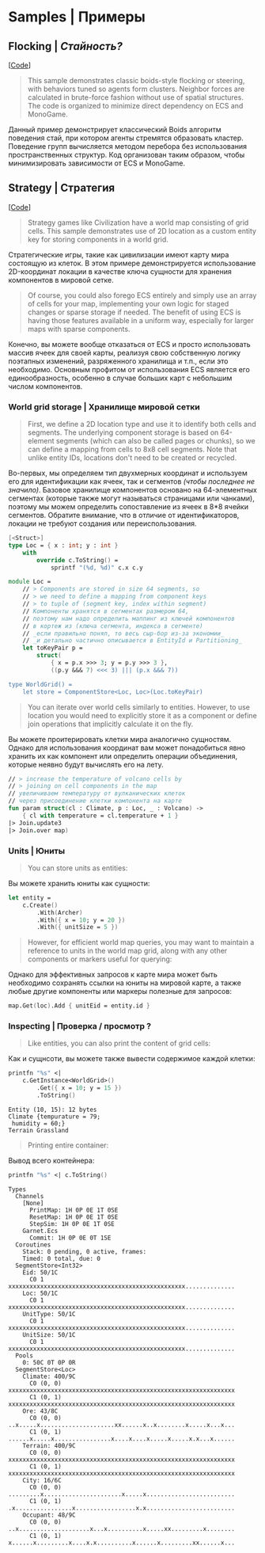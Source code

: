 # Samples | Примеры

## Flocking | _Стайность?_

[[Code](https://github.com/bcarruthers/garnet/blob/master/samples/Garnet.Samples.Common/Flocking.fs)]

> This sample demonstrates classic boids-style flocking or steering, with behaviors tuned so agents form clusters. 
> Neighbor forces are calculated in brute-force fashion without use of spatial structures. 
> The code is organized to minimize direct dependency on ECS and MonoGame.

Данный пример демонстрирует классический Boids алгоритм поведения стай, при котором агенты стремятся образовать кластер.
Поведение групп вычисляется методом перебора без использования пространственных структур.
Код организован таким образом, чтобы минимизировать зависимости от ECS и MonoGame.

## Strategy | Стратегия

[[Code](https://github.com/bcarruthers/garnet/blob/master/samples/Garnet.Samples.Common/Strategy.fs)]

> Strategy games like Civilization have a world map consisting of grid cells. 
> This sample demonstrates use of 2D location as a custom entity key for storing components in a world grid.

Стратегические игры, такие как цивилизации имеют карту мира состоящую из клеток.
В этом примере демонстрируется использование 2D-координат локации в качестве ключа сущности для хранения компонентов в мировой сетке.

> Of course, you could also forego ECS entirely and simply use an array of cells for your map, implementing your own logic for staged changes or sparse storage if needed. 
> The benefit of using ECS is having those features available in a uniform way, especially for larger maps with sparse components.

Конечно, вы можете вообще отказаться от ECS и просто использовать массив ячеек для своей карты, реализуя свою собственную логику поэтапных изменений, разряженного хранилища и т.п., если это необходимо.
Основным профитом от использования ECS является его единообразность, особенно в случае больших карт с небольшим числом компонентов.

### World grid storage | Хранилище мировой сетки

> First, we define a 2D location type and use it to identify both cells and segments. 
> The underlying component storage is based on 64-element segments (which can also be called pages or chunks), so we can define a mapping from cells to 8x8 cell segments. 
> Note that unlike entity IDs, locations don't need to be created or recycled.

Во-первых, мы определяем тип двухмерных координат и используем его для идентификации как ячеек, так и сегментов _(чтобы последнее не значило)_.
Базовое хранилище компонентов основано на 64-элементных сегментах (которые также могут называться страницами или чанками), поэтому мы можем определить сопоставление из ячеек в 8*8 ячейки сегментов.
Обратите внимание, что в отличие от идентификаторов, локации не требуют создания или переиспользования.

```fsharp
[<Struct>]
type Loc = { x : int; y : int }
    with 
        override c.ToString() = 
            sprintf "(%d, %d)" c.x c.y

module Loc =
    // > Components are stored in size 64 segments, so
    // > we need to define a mapping from component keys
    // > to tuple of (segment key, index within segment)
    // Компоненты хранятся в сегментах размером 64,
    // поэтому нам надо определить маппинг из ключей компонентов
    // в кортеж из (ключа сегмента, индекса в сегменте)
    // _если правильно понял, то весь сыр-бор из-за экономии_
    // _и детально частично описывается в EntityId и Partitioning_
    let toKeyPair p = 
        struct(
            { x = p.x >>> 3; y = p.y >>> 3 }, 
            ((p.y &&& 7) <<< 3) ||| (p.x &&& 7))

type WorldGrid() = 
    let store = ComponentStore<Loc, Loc>(Loc.toKeyPair)
```

> You can iterate over world cells similarly to entities. 
> However, to use location you would need to explicitly store it as a component or define join operations that implicitly calculate it on the fly.

Вы можете проитерировать клетки мира аналогично сущностям.
Однако для использования координат вам может понадобиться явно хранить их как компонент или определить операции объединения, которые неявно будут вычислять его на лету.

```fsharp
// > increase the temperature of volcano cells by
// > joining on cell components in the map
// увеличиваем температуру от вулканических клеток
// через присоединение клетки компонента на карте
fun param struct(cl : Climate, p : Loc, _ : Volcano) ->
    { cl with temperature = cl.temperature + 1 }
|> Join.update3
|> Join.over map)
```

### Units | Юниты

> You can store units as entities:

Вы можете хранить юниты как сущности:

```fsharp
let entity =
    c.Create()
        .With(Archer)
        .With({ x = 10; y = 20 })
        .With({ unitSize = 5 })                
```

> However, for efficient world map queries, you may want to maintain a reference to units in the world map grid, along with any other components or markers useful for querying:

Однако для эффективных запросов к карте мира может быть необходимо сохранять ссылки на юниты на мировой карте, а также любые другие компоненты или маркеры полезные для запросов:

```fsharp
map.Get(loc).Add { unitEid = entity.id }
```

### Inspecting | Проверка / просмотр ?

> Like entities, you can also print the content of grid cells:

Как и сущнсоти, вы можете также вывести содержимое каждой клетки:

```fsharp
printfn "%s" <| 
    c.GetInstance<WorldGrid>()
        .Get({ x = 10; y = 15 })
        .ToString()
```
``` 
Entity (10, 15): 12 bytes
Climate {tempurature = 79;
 humidity = 60;}
Terrain Grassland
```

> Printing entire container:

Вывод всего контейнера:

```fsharp
printfn "%s" <| c.ToString()
```
```
Types
  Channels
    [None]
      PrintMap: 1H 0P 0E 1T 0SE
      ResetMap: 1H 0P 0E 1T 0SE
      StepSim: 1H 0P 0E 1T 0SE
    Garnet.Ecs
      Commit: 1H 0P 0E 0T 1SE
  Coroutines
    Stack: 0 pending, 0 active, frames: 
    Timed: 0 total, due: 0
  SegmentStore<Int32>
    Eid: 50/1C 
      C0 1 xxxxxxxxxxxxxxxxxxxxxxxxxxxxxxxxxxxxxxxxxxxxxxxxxx..............
    Loc: 50/1C 
      C0 1 xxxxxxxxxxxxxxxxxxxxxxxxxxxxxxxxxxxxxxxxxxxxxxxxxx..............
    UnitType: 50/1C 
      C0 1 xxxxxxxxxxxxxxxxxxxxxxxxxxxxxxxxxxxxxxxxxxxxxxxxxx..............
    UnitSize: 50/1C 
      C0 1 xxxxxxxxxxxxxxxxxxxxxxxxxxxxxxxxxxxxxxxxxxxxxxxxxx..............
  Pools
    0: 50C 0T 0P 0R
  SegmentStore<Loc>
    Climate: 400/9C 
      C0 (0, 0) xxxxxxxxxxxxxxxxxxxxxxxxxxxxxxxxxxxxxxxxxxxxxxxxxxxxxxxxxxxxxxxx
      C1 (0, 1) xxxxxxxxxxxxxxxxxxxxxxxxxxxxxxxxxxxxxxxxxxxxxxxxxxxxxxxxxxxxxxxx
    Ore: 43/8C 
      C0 (0, 0) ..x.....x.....................xx......x..x........x.....x...x...
      C1 (0, 1) ......x.....x................x....x....x.....x.....x.x...x......
    Terrain: 400/9C 
      C0 (0, 0) xxxxxxxxxxxxxxxxxxxxxxxxxxxxxxxxxxxxxxxxxxxxxxxxxxxxxxxxxxxxxxxx
      C1 (0, 1) xxxxxxxxxxxxxxxxxxxxxxxxxxxxxxxxxxxxxxxxxxxxxxxxxxxxxxxxxxxxxxxx
    City: 16/6C 
      C0 (0, 0) .........x......................x.....x.........................
      C1 (0, 1) .x................x.................x.x.........................
    Occupant: 48/9C 
      C0 (0, 0) ..x....................x...x..........x.....xx.........x........
      C1 (0, 1) x......x.........x....x.x..........x......x.........xx......x...
```

